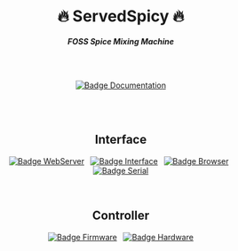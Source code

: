 <div align = center>

# 🔥 ServedSpicy 🔥

***FOSS Spice Mixing Machine***

<br>
<br>
  
[![Badge Documentation]][Documentation]
  
<br>
<br>
 
## Interface

[![Badge WebServer]][WebServer] 
[![Badge Interface]][Interface] 
[![Badge Browser]][Browser] 
[![Badge Serial]][Serial]

<br>  

## Controller
  
[![Badge Firmware]][Firmware] 
[![Badge Hardware]][Hardware]

</div>


<!--////////////////////////////////| Badges |///////////////////////////////-->

[Badge Documentation]: https://img.shields.io/badge/Documentation-31afed?style=for-the-badge
[Badge WebServer]: https://img.shields.io/badge/WebServer-ed8031?style=for-the-badge
[Badge Interface]: https://img.shields.io/badge/Interface-d5ad16?style=for-the-badge
[Badge Firmware]: https://img.shields.io/badge/Firmware-db226e?style=for-the-badge
[Badge Hardware]: https://img.shields.io/badge/Firmware-408320?style=for-the-badge
[Badge Browser]: https://img.shields.io/badge/Browser-42467a?style=for-the-badge
[Badge Serial]: https://img.shields.io/badge/Serial-d12f2f?style=for-the-badge


<!--////////////////////////////////| Links |////////////////////////////////-->

[Documentation]: https://github.com/ServedSpicy/Documentation
[WebServer]: https://github.com/ServedSpicy/Webserver
[Interface]: https://github.com/ServedSpicy/Interface
[Firmware]: https://github.com/ServedSpicy/Firmware
[Hardware]: https://github.com/ServedSpicy/Hardware
[Browser]: https://github.com/ServedSpicy/Browser
[Serial]: https://github.com/ServedSpicy/Serial
